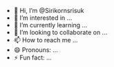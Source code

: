 - 👋 Hi, I’m @Sirikornsrisuk
- 👀 I’m interested in ...
- 🌱 I’m currently learning ...
- 💞️ I’m looking to collaborate on ...
- 📫 How to reach me ...
- 😄 Pronouns: ...
- ⚡ Fun fact: ...

<!---
Sirikornsrisuk/Sirikornsrisuk is a ✨ special ✨ repository because its `README.md` (this file) appears on your GitHub profile.
You can click the Preview link to take a look at your changes.
--->
